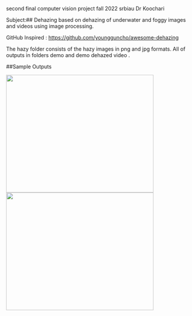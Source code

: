 
second final computer vision project fall 2022 srbiau Dr Koochari 

Subject:## Dehazing   based on dehazing of underwater and foggy images and videos using image processing.

GitHub Inspired : https://github.com/youngguncho/awesome-dehazing

The hazy folder consists of the hazy images in png and jpg formats.
All of outputs in folders demo and demo dehazed video .

##Sample Outputs

<img  src="hazy/2a.jpg" width="400" height="320">
<img  src="hazy/Dehazed/2a_dehazed.jpg" width="400" height="320"> 



